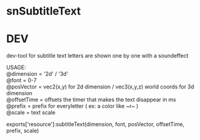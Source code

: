 # snSubtitleText
# DEV



dev-tool for subtitle text
letters are shown one by one with a soundeffect

USAGE: <br>
@dimension = '2d' / '3d' <br>
@font = 0-7<br>
@posVector = vec2(x,y) for 2d dimension / vec3(x,y,z) world coords for 3d dimension <br>
@offsetTime = offsets the timer that makes the text disappear in ms <br>
@prefix = prefix for everyletter ( ex: a color like ~r~ ) <br>
@scale = text scale  <br>

exports['resource']:subtitleText(dimension, font, posVector, offsetTime, prefix, scale)
